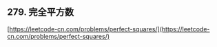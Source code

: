 **279. 完全平方数**  
---
[https://leetcode-cn.com/problems/perfect-squares/](https://leetcode-cn.com/problems/perfect-squares/)  
